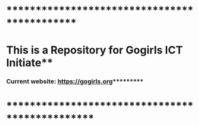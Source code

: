 # ********************************************
# This is a Repository for Gogirls ICT Initiate**
### Current website: https://gogirls.org*********
# ***********************************************